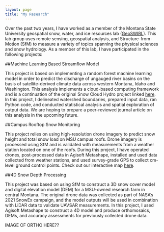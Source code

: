```yaml
---
layout: page
title: "My Research"
---
```



Over the past two years, I have worked as a member of the Montana State University geospatial snow, water, and ice resources lab ([GeoSWIRL](https://storymaps.arcgis.com/stories/baebbcc87c614173b216ee965ecbef67)). This lab group uses remote sensing, geospatial analysis, and Structure-from-Motion (SfM) to measure a variety of topics spanning the physical sciences and snow hydrology. As a member of this lab, I have participated in the following projects:

##Machine Learning Based Streamflow Model

This project is based on implementing a random forest machine learning model in order to predict the discharge of ungauged river basins on the basis of satellite-derived climate data across western Montana, Idaho and Washington. This analysis implements a cloud-based computing framework and is a continuation of the original Snow Cloud Hydro project linked [here](https://www.mdpi.com/2072-4292/10/8/1276/htm). In this project, I delineated watershed boundaries, prepared input data, ran Python code, and conducted statistical analysis and spatial exploration of output data. We are hoping to prepare a peer-reviewed journal article on this analysis in the upcoming future. 


##Campus Rooftop Snow Monitoring

This project relies on using high-resolution drone imagery to predict snow height and total snow load on MSU campus roofs. Drone imagery is processed using SfM and is validated with measurements from a weather station located on one of the roofs. During this project, I have operated drones, post-processed data in Agisoft Metashape, installed and used data collected from weather stations, and used survey-grade GPS to collect cm-level ground control points. Check out our interactive map [here](https://experience.arcgis.com/experience/fc37eab540c1495c886c8f460811b446). 

##4D Snow Depth Processing

This project was based on using SfM to construct a 3D snow cover model and digital elevation model (DEM) for a MSU-owned research farm in central Montana. The original drone data was collected as part of NASA’s 2021 SnowEx campaign, and the model outputs will be used in combination with LiDAR data to validate UAVSAR measurements. In this project, I used Agisoft Metashape to construct a 4D model and produce orthomosaics, DEMs, and accuracy assessments for previously collected drone data. 

IMAGE OF ORTHO HERE??



